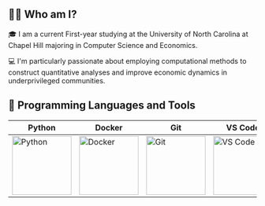 ## 👨‍💻 Who am I? 
🎓 I am a current First-year studying at the University of North Carolina at Chapel Hill majoring in Computer Science and Economics.

💻 I'm particularly passionate about employing computational methods to construct quantitative analyses and improve economic dynamics in underprivileged communities.

## 🔧 Programming Languages and Tools

| Python | Docker | Git | VS Code |
|--------|--------|-----|---------|
| <img src="https://www.python.org/static/community_logos/python-logo-master-v3-TM.png" alt="Python" width="120"/> | <img src="https://www.docker.com/sites/default/files/d8/2019-07/Moby-logo.png" alt="Docker" width="120"/> | <img src="https://git-scm.com/images/logos/downloads/Git-Logo-2Color.png" alt="Git" width="120"/> | <img src="https://code.visualstudio.com/assets/images/code-stable.png" alt="VS Code" width="120"/> |




<!--
**cauamelobr/cauamelobr** is a ✨ _special_ ✨ repository because its `README.md` (this file) appears on your GitHub profile.

Here are some ideas to get you started:

- 🔭 I’m currently working on ...
- 🌱 I’m currently learning ...
- 👯 I’m looking to collaborate on ...
- 🤔 I’m looking for help with ...
- 💬 Ask me about ...
- 📫 How to reach me: ...
- 😄 Pronouns: ...
- ⚡ Fun fact: ...
-->
